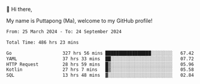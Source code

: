 👋 Hi there,

My name is Puttapong (Ma), welcome to my GitHub profile!

<!--START_SECTION:waka-->

```txt
From: 25 March 2024 - To: 24 September 2024

Total Time: 486 hrs 23 mins

Go                   327 hrs 56 mins █████████████████░░░░░░░░   67.42 %
YAML                 37 hrs 33 mins  ██░░░░░░░░░░░░░░░░░░░░░░░   07.72 %
HTTP Request         28 hrs 59 mins  █▒░░░░░░░░░░░░░░░░░░░░░░░   05.96 %
Kotlin               27 hrs 7 mins   █▒░░░░░░░░░░░░░░░░░░░░░░░   05.58 %
SQL                  13 hrs 48 mins  ▓░░░░░░░░░░░░░░░░░░░░░░░░   02.84 %
```

<!--END_SECTION:waka-->
